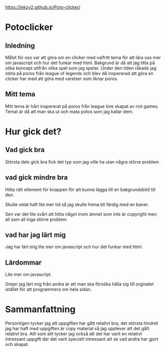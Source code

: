 https://lekzy2.github.io/Poto-clicker/

# Potoclicker

## Inledning
Målet för oss var att göra om en clicker med valfritt tema för att lära oss mer om javascript och hur det funkar med html. Bakgrund är då att jag titta på olika koncept utifrån olika spel som jag spelar. Under den tiden råkade jag stöta på poros från league of legends och blev då inspererad att göra en clicker har med att göra med varelser som liknar poros.

## Mitt tema
Mitt tema är hårt inspererat på poros från league lore skapat av riot games. Temat är då att man ska ut och mata potos som jag kallar dem. 

# Hur gick det?

## Vad gick bra
Största dels gick bra fick det typ som jag ville ha utan några större problem
## vad gick mindre bra
Hitta rätt ellement för knappen för att kunna lägga till en bakgrundsbild till den.

Skulle velat haft lite mer tid så jag skulle hinna bli färdig med en baner.

Sen var det lite svårt att hitta något inom ämnet som inte är copyright men all som all inga större problem
## vad har jag lärt mig
Jag har lärt mig lite mer om javascript och hur det funkar med html.
## Lärdommar
Lite mer om javascript.

Grejer jag lärt mig från andra är att man ska försöka hålla sig till orginalet istället för att programmera om hela sidan.

# Sammanfattning

Personligen tycker jag att uppgiften har gått relativt bra, det största hindret jag har haft med uppgiften är copy material så jag upplever att det gått relativt bra. Allt som allt tycker jag också att det har varit en relativt intressant uppgift där det varit specielt intressant att se vad andra har gjort och skapat.